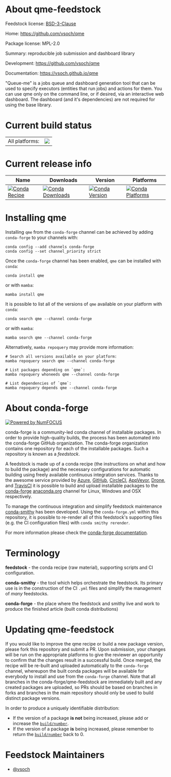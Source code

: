 About qme-feedstock
===================

Feedstock license: [BSD-3-Clause](https://github.com/conda-forge/qme-feedstock/blob/main/LICENSE.txt)

Home: https://github.com/vsoch/qme

Package license: MPL-2.0

Summary: reproducible job submission and dashboard library

Development: https://github.com/vsoch/qme

Documentation: https://vsoch.github.io/qme

"Queue-me" is a jobs queue and dashboard generation tool that can be used
to specify executors (entities that run jobs) and actions for them. You can
use qme only on the command line, or if desired, via an interactive web dashboard.
The dashboard (and it's dependencies) are not required for using the base library.


Current build status
====================


<table><tr><td>All platforms:</td>
    <td>
      <a href="https://dev.azure.com/conda-forge/feedstock-builds/_build/latest?definitionId=9902&branchName=main">
        <img src="https://dev.azure.com/conda-forge/feedstock-builds/_apis/build/status/qme-feedstock?branchName=main">
      </a>
    </td>
  </tr>
</table>

Current release info
====================

| Name | Downloads | Version | Platforms |
| --- | --- | --- | --- |
| [![Conda Recipe](https://img.shields.io/badge/recipe-qme-green.svg)](https://anaconda.org/conda-forge/qme) | [![Conda Downloads](https://img.shields.io/conda/dn/conda-forge/qme.svg)](https://anaconda.org/conda-forge/qme) | [![Conda Version](https://img.shields.io/conda/vn/conda-forge/qme.svg)](https://anaconda.org/conda-forge/qme) | [![Conda Platforms](https://img.shields.io/conda/pn/conda-forge/qme.svg)](https://anaconda.org/conda-forge/qme) |

Installing qme
==============

Installing `qme` from the `conda-forge` channel can be achieved by adding `conda-forge` to your channels with:

```
conda config --add channels conda-forge
conda config --set channel_priority strict
```

Once the `conda-forge` channel has been enabled, `qme` can be installed with `conda`:

```
conda install qme
```

or with `mamba`:

```
mamba install qme
```

It is possible to list all of the versions of `qme` available on your platform with `conda`:

```
conda search qme --channel conda-forge
```

or with `mamba`:

```
mamba search qme --channel conda-forge
```

Alternatively, `mamba repoquery` may provide more information:

```
# Search all versions available on your platform:
mamba repoquery search qme --channel conda-forge

# List packages depending on `qme`:
mamba repoquery whoneeds qme --channel conda-forge

# List dependencies of `qme`:
mamba repoquery depends qme --channel conda-forge
```


About conda-forge
=================

[![Powered by
NumFOCUS](https://img.shields.io/badge/powered%20by-NumFOCUS-orange.svg?style=flat&colorA=E1523D&colorB=007D8A)](https://numfocus.org)

conda-forge is a community-led conda channel of installable packages.
In order to provide high-quality builds, the process has been automated into the
conda-forge GitHub organization. The conda-forge organization contains one repository
for each of the installable packages. Such a repository is known as a *feedstock*.

A feedstock is made up of a conda recipe (the instructions on what and how to build
the package) and the necessary configurations for automatic building using freely
available continuous integration services. Thanks to the awesome service provided by
[Azure](https://azure.microsoft.com/en-us/services/devops/), [GitHub](https://github.com/),
[CircleCI](https://circleci.com/), [AppVeyor](https://www.appveyor.com/),
[Drone](https://cloud.drone.io/welcome), and [TravisCI](https://travis-ci.com/)
it is possible to build and upload installable packages to the
[conda-forge](https://anaconda.org/conda-forge) [anaconda.org](https://anaconda.org/)
channel for Linux, Windows and OSX respectively.

To manage the continuous integration and simplify feedstock maintenance
[conda-smithy](https://github.com/conda-forge/conda-smithy) has been developed.
Using the ``conda-forge.yml`` within this repository, it is possible to re-render all of
this feedstock's supporting files (e.g. the CI configuration files) with ``conda smithy rerender``.

For more information please check the [conda-forge documentation](https://conda-forge.org/docs/).

Terminology
===========

**feedstock** - the conda recipe (raw material), supporting scripts and CI configuration.

**conda-smithy** - the tool which helps orchestrate the feedstock.
                   Its primary use is in the construction of the CI ``.yml`` files
                   and simplify the management of *many* feedstocks.

**conda-forge** - the place where the feedstock and smithy live and work to
                  produce the finished article (built conda distributions)


Updating qme-feedstock
======================

If you would like to improve the qme recipe or build a new
package version, please fork this repository and submit a PR. Upon submission,
your changes will be run on the appropriate platforms to give the reviewer an
opportunity to confirm that the changes result in a successful build. Once
merged, the recipe will be re-built and uploaded automatically to the
`conda-forge` channel, whereupon the built conda packages will be available for
everybody to install and use from the `conda-forge` channel.
Note that all branches in the conda-forge/qme-feedstock are
immediately built and any created packages are uploaded, so PRs should be based
on branches in forks and branches in the main repository should only be used to
build distinct package versions.

In order to produce a uniquely identifiable distribution:
 * If the version of a package **is not** being increased, please add or increase
   the [``build/number``](https://docs.conda.io/projects/conda-build/en/latest/resources/define-metadata.html#build-number-and-string).
 * If the version of a package **is** being increased, please remember to return
   the [``build/number``](https://docs.conda.io/projects/conda-build/en/latest/resources/define-metadata.html#build-number-and-string)
   back to 0.

Feedstock Maintainers
=====================

* [@vsoch](https://github.com/vsoch/)

